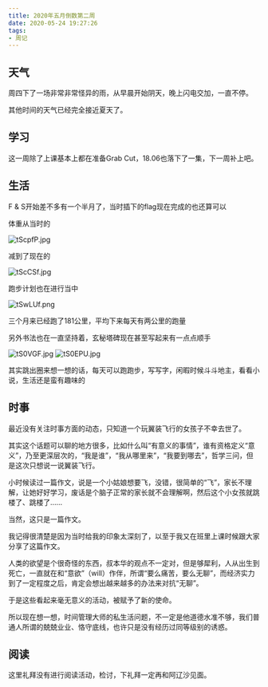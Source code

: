 ```yaml
---
title: 2020年五月倒数第二周
date: 2020-05-24 19:27:26
tags:
- 周记
---
```


## 天气

周四下了一场非常非常怪异的雨，从早晨开始阴天，晚上闪电交加，一直不停。

其他时间的天气已经完全接近夏天了。

## 学习

这一周除了上课基本上都在准备Grab Cut，18.06也落下了一集，下一周补上吧。

## 生活

F & S开始差不多有一个半月了，当时插下的flag现在完成的也还算可以

体重从当时的

![tScpfP.jpg](https://s1.ax1x.com/2020/05/24/tScpfP.jpg)

减到了现在的

![tScCSf.jpg](https://s1.ax1x.com/2020/05/24/tScCSf.jpg)

跑步计划也在进行当中

![tSwLUf.png](https://s1.ax1x.com/2020/05/24/tSwLUf.png)

三个月来已经跑了181公里，平均下来每天有两公里的跑量

另外书法也在一直坚持着，玄秘塔碑现在甚至写起来有一点点顺手

![tS0VGF.jpg](https://s1.ax1x.com/2020/05/24/tS0VGF.jpg)
![tS0EPU.jpg](https://s1.ax1x.com/2020/05/24/tS0EPU.jpg)

其实跳出圈来想一想的话，每天可以跑跑步，写写字，闲暇时候斗斗地主，看看小说，生活还是蛮有趣味的



## 时事

最近没有关注时事方面的动态，只知道一个玩翼装飞行的女孩子不幸去世了。

其实这个话题可以聊的地方很多，比如什么叫“有意义的事情”，谁有资格定义“意义”，乃至更深层次的，“我是谁”，“我从哪里来”，“我要到哪去”，哲学三问，但是这次只想说一说翼装飞行。

小时候读过一篇作文，说是一个小姑娘想要飞，没错，很简单的“飞”，家长不理解，让她好好学习，废话是个脑子正常的家长就不会理解啊，然后这个小女孩就跳楼了、跳楼了……

当然，这只是一篇作文。

我记得很清楚是因为当时给我的印象太深刻了，以至于我又在班里上课时候跟大家分享了这篇作文。

人类的欲望是个很奇怪的东西，叔本华的观点不一定对，但是够犀利，人从出生到死亡，一直就在和“意欲”（will）作伴，所谓“要么痛苦，要么无聊”，而经济实力到了一定程度之后，肯定会想出越来越多的办法来对抗“无聊”。

于是这些看起来毫无意义的活动，被赋予了新的使命。

所以现在想一想，时间管理大师的私生活问题，不一定是他道德水准不够，我们普通人所谓的兢兢业业、恪守底线，也许只是没有经历过同等级别的诱惑。

## 阅读

这里礼拜没有进行阅读活动，检讨，下礼拜一定再和阿辽沙见面。